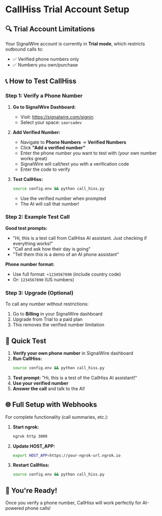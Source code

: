 # CallHiss Trial Account Setup

## 🔍 Trial Account Limitations

Your SignalWire account is currently in **Trial mode**, which restricts outbound calls to:
- ✅ Verified phone numbers only
- ✅ Numbers you own/purchase

## 📞 How to Test CallHiss

### Step 1: Verify a Phone Number

1. **Go to SignalWire Dashboard:**
   - Visit: https://signalwire.com/signin
   - Select your space: `saorsadev`

2. **Add Verified Number:**
   - Navigate to **Phone Numbers** → **Verified Numbers**
   - Click **"Add a verified number"**
   - Enter the phone number you want to test with (your own number works great)
   - SignalWire will call/text you with a verification code
   - Enter the code to verify

3. **Test CallHiss:**
   ```bash
   source config.env && python call_hiss.py
   ```
   - Use the verified number when prompted
   - The AI will call that number!

### Step 2: Example Test Call

**Good test prompts:**
- "Hi, this is a test call from CallHiss AI assistant. Just checking if everything works!"
- "Call and ask how their day is going"
- "Tell them this is a demo of an AI phone assistant"

**Phone number format:**
- Use full format: `+1234567890` (include country code)
- Or: `1234567890` (US numbers)

### Step 3: Upgrade (Optional)

To call any number without restrictions:
1. Go to **Billing** in your SignalWire dashboard
2. Upgrade from Trial to a paid plan
3. This removes the verified number limitation

## 🎯 Quick Test

1. **Verify your own phone number** in SignalWire dashboard
2. **Run CallHiss:**
   ```bash
   source config.env && python call_hiss.py
   ```
3. **Test prompt:** "Hi, this is a test of the CallHiss AI assistant!"
4. **Use your verified number**
5. **Answer the call** and talk to the AI!

## 🌐 Full Setup with Webhooks

For complete functionality (call summaries, etc.):

1. **Start ngrok:**
   ```bash
   ngrok http 3000
   ```

2. **Update HOST_APP:**
   ```bash
   export HOST_APP=https://your-ngrok-url.ngrok.io
   ```

3. **Restart CallHiss:**
   ```bash
   source config.env && python call_hiss.py
   ```

## 🎉 You're Ready!

Once you verify a phone number, CallHiss will work perfectly for AI-powered phone calls! 